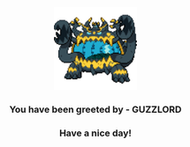 <p align="center">
            <img src="https://raw.githubusercontent.com/PokeAPI/sprites/master/sprites/pokemon/799.png" width="150" height="150">
          </p>
          <h3 align="center">You have been greeted by - <b>GUZZLORD</b></h3>
          <h3 align="center">Have a nice day!</h3>
